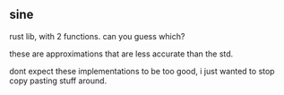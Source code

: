 ## sine

rust lib, with 2 functions. can you guess which?

these are approximations that are less accurate than the std.

dont expect these implementations to be too good, i just wanted to stop copy pasting stuff around.